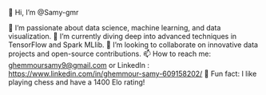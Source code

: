 👋 Hi, I’m @Samy-gmr

🌟 I’m passionate about data science, machine learning, and data visualization.
🚀 I’m currently diving deep into advanced techniques in TensorFlow and Spark MLlib.
🤝 I’m looking to collaborate on innovative data projects and open-source contributions.
📫 How to reach me: ghemmoursamy9@gmail.com or LinkedIn : https://www.linkedin.com/in/ghemmour-samy-609158202/
🎲 Fun fact: I like playing chess and have a 1400 Elo rating!

<!---
Samy-gmr/Samy-gmr is a ✨ special ✨ repository because its `README.md` (this file) appears on your GitHub profile.
You can click the Preview link to take a look at your changes.
--->
